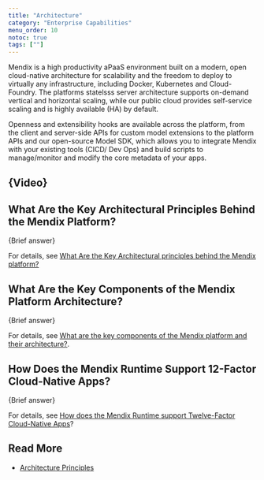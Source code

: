 ```yaml
---
title: "Architecture"
category: "Enterprise Capabilities"
menu_order: 10
notoc: true
tags: [""]
---
```


Mendix is a high productivity aPaaS environment built on a modern, open cloud-native architecture for scalability and the freedom to deploy to virtually any infrastructure, including Docker, Kubernetes and Cloud-Foundry. The platforms statelsss server architecture supports on-demand vertical and horizontal scaling, while our public cloud provides self-service scaling and is highly available (HA) by default. 

Openness and extensibility hooks are available across the platform, from the client and server-side APIs for custom model extensions to the platform APIs and our open-source Model SDK, which allows you to integrate Mendix with your existing tools (CICD/ Dev Ops) and build scripts to manage/monitor and modify the core metadata of your apps.

## {Video}

## What Are the Key Architectural Principles Behind the Mendix Platform?

{Brief answer}

For details, see [What Are the Key Architectural principles behind the Mendix platform?](architecture-principles#key-principles)

## What Are the Key Components of the Mendix Platform Architecture?

{Brief answer}

For details, see [What are the key components of the Mendix platform and their architecture?](architecture-platform#key-components).

## How Does the Mendix Runtime Support 12-Factor Cloud-Native Apps? 

{Brief answer}

For details, see [How does the Mendix Runtime support Twelve-Factor Cloud-Native Apps](architecture-12-factor#12-factor)?

## Read More

* [Architecture Principles](architecture-principles)
